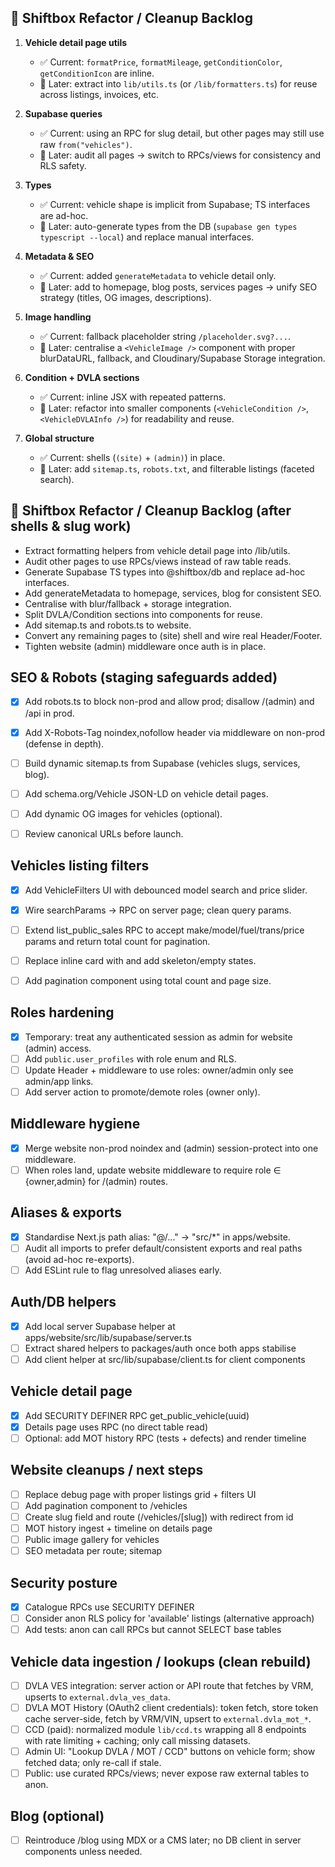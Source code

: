 
## 🔧 Shiftbox Refactor / Cleanup Backlog
1. **Vehicle detail page utils**  
   - ✅ Current: `formatPrice`, `formatMileage`, `getConditionColor`, `getConditionIcon` are inline.  
   - 📌 Later: extract into `lib/utils.ts` (or `/lib/formatters.ts`) for reuse across listings, invoices, etc.  

2. **Supabase queries**  
   - ✅ Current: using an RPC for slug detail, but other pages may still use raw `from("vehicles")`.  
   - 📌 Later: audit all pages → switch to RPCs/views for consistency and RLS safety.  

3. **Types**  
   - ✅ Current: vehicle shape is implicit from Supabase; TS interfaces are ad-hoc.  
   - 📌 Later: auto-generate types from the DB (`supabase gen types typescript --local`) and replace manual interfaces.  

4. **Metadata & SEO**  
   - ✅ Current: added `generateMetadata` to vehicle detail only.  
   - 📌 Later: add to homepage, blog posts, services pages → unify SEO strategy (titles, OG images, descriptions).  

5. **Image handling**  
   - ✅ Current: fallback placeholder string `/placeholder.svg?...`.  
   - 📌 Later: centralise a `<VehicleImage />` component with proper blurDataURL, fallback, and Cloudinary/Supabase Storage integration.  

6. **Condition + DVLA sections**  
   - ✅ Current: inline JSX with repeated patterns.  
   - 📌 Later: refactor into smaller components (`<VehicleCondition />`, `<VehicleDVLAInfo />`) for readability and reuse.  

7. **Global structure**  
   - ✅ Current: shells (`(site)` + `(admin)`) in place.  
   - 📌 Later: add `sitemap.ts`, `robots.txt`, and filterable listings (faceted search).  


## 🔧 Shiftbox Refactor / Cleanup Backlog (after shells & slug work)
- Extract formatting helpers from vehicle detail page into /lib/utils.
- Audit other pages to use RPCs/views instead of raw table reads.
- Generate Supabase TS types into @shiftbox/db and replace ad-hoc interfaces.
- Add generateMetadata to homepage, services, blog for consistent SEO.
- Centralise <VehicleImage/> with blur/fallback + storage integration.
- Split DVLA/Condition sections into components for reuse.
- Add sitemap.ts and robots.ts to website.
- Convert any remaining pages to (site) shell and wire real Header/Footer.
- Tighten website (admin) middleware once auth is in place.

## SEO & Robots (staging safeguards added)
- [x] Add robots.ts to block non-prod and allow prod; disallow /(admin) and /api in prod.
- [x] Add X-Robots-Tag noindex,nofollow header via middleware on non-prod (defense in depth).
- [ ] Build dynamic sitemap.ts from Supabase (vehicles slugs, services, blog).
- [ ] Add schema.org/Vehicle JSON-LD on vehicle detail pages.
- [ ] Add dynamic OG images for vehicles (optional).
- [ ] Review canonical URLs before launch.


## Vehicles listing filters
- [x] Add VehicleFilters UI with debounced model search and price slider.
- [x] Wire searchParams → RPC on server page; clean query params.
- [ ] Extend list_public_sales RPC to accept make/model/fuel/trans/price params and return total count for pagination.
- [ ] Replace inline card with <VehicleCard/> and add skeleton/empty states.
- [ ] Add pagination component using total count and page size.


## Roles hardening
- [x] Temporary: treat any authenticated session as admin for website (admin) access.
- [ ] Add `public.user_profiles` with role enum and RLS.
- [ ] Update Header + middleware to use roles: owner/admin only see admin/app links.
- [ ] Add server action to promote/demote roles (owner only).

## Middleware hygiene
- [x] Merge website non-prod noindex and (admin) session-protect into one middleware.
- [ ] When roles land, update website middleware to require role ∈ {owner,admin} for /(admin) routes.

## Aliases & exports
- [x] Standardise Next.js path alias: "@/..." -> "src/*" in apps/website.
- [ ] Audit all imports to prefer default/consistent exports and real paths (avoid ad-hoc re-exports).
- [ ] Add ESLint rule to flag unresolved aliases early.

## Auth/DB helpers
- [x] Add local server Supabase helper at apps/website/src/lib/supabase/server.ts
- [ ] Extract shared helpers to packages/auth once both apps stabilise
- [ ] Add client helper at src/lib/supabase/client.ts for client components

## Vehicle detail page
- [x] Add SECURITY DEFINER RPC get_public_vehicle(uuid)
- [x] Details page uses RPC (no direct table read)
- [ ] Optional: add MOT history RPC (tests + defects) and render timeline

## Website cleanups / next steps
- [ ] Replace debug page with proper listings grid + filters UI
- [ ] Add pagination component to /vehicles
- [ ] Create slug field and route (/vehicles/[slug]) with redirect from id
- [ ] MOT history ingest + timeline on details page
- [ ] Public image gallery for vehicles
- [ ] SEO metadata per route; sitemap

## Security posture
- [x] Catalogue RPCs use SECURITY DEFINER
- [ ] Consider anon RLS policy for 'available' listings (alternative approach)
- [ ] Add tests: anon can call RPCs but cannot SELECT base tables

## Vehicle data ingestion / lookups (clean rebuild)
- [ ] DVLA VES integration: server action or API route that fetches by VRM, upserts to `external.dvla_ves_data`.
- [ ] DVLA MOT History (OAuth2 client credentials): token fetch, store token cache server-side, fetch by VRM/VIN, upsert to `external.dvla_mot_*`.
- [ ] CCD (paid): normalized module `lib/ccd.ts` wrapping all 8 endpoints with rate limiting + caching; only call missing datasets.
- [ ] Admin UI: "Lookup DVLA / MOT / CCD" buttons on vehicle form; show fetched data; only re-call if stale.
- [ ] Public: use curated RPCs/views; never expose raw external tables to anon.
## Blog (optional)
- [ ] Reintroduce /blog using MDX or a CMS later; no DB client in server components unless needed.
